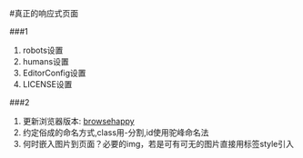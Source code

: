 #真正的响应式页面

###1
1. robots设置
2. humans设置
3. EditorConfig设置
4. LICENSE设置

###2
1. 更新浏览器版本: [browsehappy](https://browsehappy.com/)
2. 约定俗成的命名方式,class用-分割,id使用驼峰命名法
3. 何时嵌入图片到页面？必要的img，若是可有可无的图片直接用标签style引入

